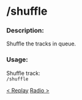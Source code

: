 # /shuffle

### Description:
Shuffle the tracks in queue.<br>

### Usage:
Shuffle track:<br>
`/shuffle`<br>

<a class="button prev" href="./#/commands/musiccommands/replay" role="button">< Replay</a>
<a class="button next" href="./#/commands/musiccommands/radio" role="button">Radio ></a>